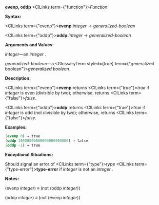 **evenp, oddp** <ClLinks  term={"function"}><i>Function</i></ClLinks> 



**Syntax:** 



<ClLinks  term={"evenp"}><b>evenp</b></ClLinks> *integer → generalized-boolean* 



<ClLinks  term={"oddp"}><b>oddp</b></ClLinks> *integer → generalized-boolean* 



**Arguments and Values:** 



*integer*—an *integer* . 



*generalized-boolean*—a <GlossaryTerm styled={true} term={"generalized boolean"}><i>generalized boolean</i></GlossaryTerm>. 



**Description:** 



<ClLinks  term={"evenp"}><b>evenp</b></ClLinks> returns <ClLinks  term={"true"}><i>true</i></ClLinks> if *integer* is even (divisible by two); otherwise, returns <ClLinks  term={"false"}><i>false</i></ClLinks>. 



<ClLinks  term={"oddp"}><b>oddp</b></ClLinks> returns <ClLinks  term={"true"}><i>true</i></ClLinks> if *integer* is odd (not divisible by two); otherwise, returns <ClLinks  term={"false"}><i>false</i></ClLinks>. 

**Examples:**
```lisp
(evenp 0) → true 
(oddp 10000000000000000000000) → false 
(oddp -1) → true 
```
**Exceptional Situations:** 



Should signal an error of <ClLinks  term={"type"}><i>type</i></ClLinks> <ClLinks  term={"type-error"}><b>type-error</b></ClLinks> if *integer* is not an *integer* . 







 



 



**Notes:** 



(evenp *integer*) *≡* (not (oddp *integer*)) 



(oddp *integer*) *≡* (not (evenp *integer*)) 



